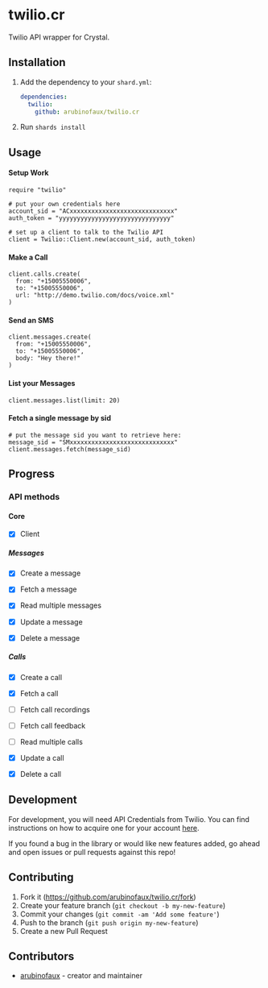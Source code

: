 # twilio.cr

Twilio API wrapper for Crystal.

## Installation

1. Add the dependency to your `shard.yml`:

   ```yaml
   dependencies:
     twilio:
       github: arubinofaux/twilio.cr
   ```

2. Run `shards install`

## Usage

#### Setup Work

```crystal
require "twilio"

# put your own credentials here
account_sid = "ACxxxxxxxxxxxxxxxxxxxxxxxxxxxxx"
auth_token = "yyyyyyyyyyyyyyyyyyyyyyyyyyyyyyy"

# set up a client to talk to the Twilio API
client = Twilio::Client.new(account_sid, auth_token)
```

#### Make a Call

```crystal
client.calls.create(
  from: "+15005550006",
  to: "+15005550006",
  url: "http://demo.twilio.com/docs/voice.xml"
)
```

#### Send an SMS

```crystal
client.messages.create(
  from: "+15005550006",
  to: "+15005550006",
  body: "Hey there!"
)
```

#### List your Messages

```crystal
client.messages.list(limit: 20)
```

#### Fetch a single message by sid

```crystal
# put the message sid you want to retrieve here:
message_sid = "SMxxxxxxxxxxxxxxxxxxxxxxxxxxxxx"
client.messages.fetch(message_sid)
```

## Progress

### API methods

#### Core

- [x] Client

##### Messages

- [x] Create a message

- [x] Fetch a message

- [x] Read multiple messages 

- [x] Update a message

- [x] Delete a message

##### Calls

- [x] Create a call

- [x] Fetch a call

- [ ] Fetch call recordings

- [ ] Fetch call feedback

- [ ] Read multiple calls

- [x] Update a call

- [x] Delete a call

## Development

For development, you will need API Credentials from Twilio. You can find instructions on how to acquire one for your account [here](https://www.twilio.com/docs/usage/your-request-to-twilio).

If you found a bug in the library or would like new features added, go ahead and open issues or pull requests against this repo!

## Contributing

1. Fork it (<https://github.com/arubinofaux/twilio.cr/fork>)
2. Create your feature branch (`git checkout -b my-new-feature`)
3. Commit your changes (`git commit -am 'Add some feature'`)
4. Push to the branch (`git push origin my-new-feature`)
5. Create a new Pull Request

## Contributors

- [arubinofaux](https://github.com/arubinofaux) - creator and maintainer

